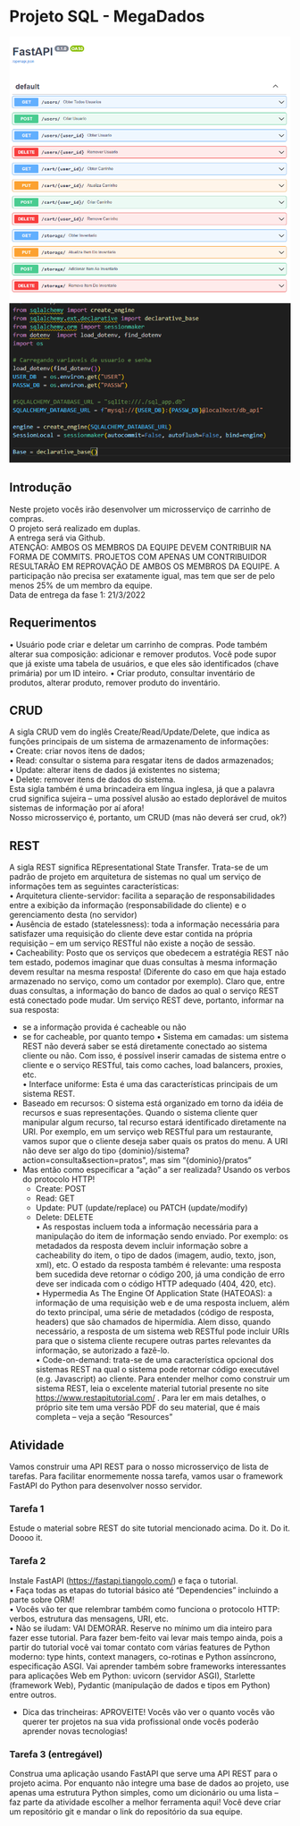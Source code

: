 # Projeto SQL - MegaDados

![Screenshot](./img/screenshot.png)
![Screenshot2](./img/screenshot2.png)

## Introdução
Neste projeto vocês irão desenvolver um microsserviço de carrinho de compras.  
O projeto será realizado em duplas.  
A entrega será via Github.  
ATENÇÃO: AMBOS OS MEMBROS DA EQUIPE DEVEM CONTRIBUIR NA FORMA DE COMMITS.
PROJETOS COM APENAS UM CONTRIBUIDOR RESULTARÃO EM REPROVAÇÃO DE AMBOS OS 
MEMBROS DA EQUIPE. A participação não precisa ser exatamente igual, mas tem que ser de pelo 
menos 25% de um membro da equipe.  
Data de entrega da fase 1: 21/3/2022

## Requerimentos
• Usuário pode criar e deletar um carrinho de compras. Pode também alterar sua composição: 
adicionar e remover produtos. Você pode supor que já existe uma tabela de usuários, e que 
eles são identificados (chave primária) por um ID inteiro.
• Criar produto, consultar inventário de produtos, alterar produto, remover produto do 
inventário.

## CRUD
A sigla CRUD vem do inglês Create/Read/Update/Delete, que indica as funções principais de um 
sistema de armazenamento de informações:  
• Create: criar novos itens de dados;  
• Read: consultar o sistema para resgatar itens de dados armazenados;  
• Update: alterar itens de dados já existentes no sistema;  
• Delete: remover itens de dados do sistema.  
Esta sigla também é uma brincadeira em língua inglesa, já que a palavra crud significa sujeira – uma 
possível alusão ao estado deplorável de muitos sistemas de informação por aí afora!  
Nosso microsserviço é, portanto, um CRUD (mas não deverá ser crud, ok?)

## REST
A sigla REST significa REpresentational State Transfer. Trata-se de um padrão de projeto em
arquitetura de sistemas no qual um serviço de informações tem as seguintes características:  
• Arquitetura cliente-servidor: facilita a separação de responsabilidades entre a exibição da 
informação (responsabilidade do cliente) e o gerenciamento desta (no servidor)  
• Ausência de estado (statelessness): toda a informação necessária para satisfazer uma 
requisição do cliente deve estar contida na própria requisição – em um serviço RESTful não 
existe a noção de sessão.  
• Cacheability: Posto que os serviços que obedecem a estratégia REST não tem estado, 
podemos imaginar que duas consultas à mesma informação devem resultar na mesma 
resposta! (Diferente do caso em que haja estado armazenado no serviço, como um contador 
por exemplo). Claro que, entre duas consultas, a informação do banco de dados ao qual o 
serviço REST está conectado pode mudar. Um serviço REST deve, portanto, informar na sua 
resposta:  
  - se a informação provida é cacheable ou não
  - se for cacheable, por quanto tempo
• Sistema em camadas: um sistema REST não deverá saber se está diretamente conectado ao 
sistema cliente ou não. Com isso, é possível inserir camadas de sistema entre o cliente e o 
serviço RESTful, tais como caches, load balancers, proxies, etc.  
• Interface uniforme: Esta é uma das características principais de um sistema REST.  
  - Baseado em recursos: O sistema está organizado em torno da idéia de recursos e suas 
representações. Quando o sistema cliente quer manipular algum recurso, tal recurso 
estará identificado diretamente na URI. Por exemplo, em um serviço web RESTful para 
um restaurante, vamos supor que o cliente deseja saber quais os pratos do menu. A 
URI não deve ser algo do tipo {dominio}/sistema?action=consulta&section=pratos", 
mas sim “{dominio}/pratos”
  - Mas então como especificar a “ação” a ser realizada? Usando os verbos do protocolo 
HTTP!
    - Create: POST  
    - Read: GET  
    - Update: PUT (update/replace) ou PATCH (update/modify)  
    - Delete: DELETE  
• As respostas incluem toda a informação necessária para a manipulação do item de 
informação sendo enviado. Por exemplo: os metadados da resposta devem incluir 
informação sobre a cacheability do item, o tipo de dados (imagem, audio, texto, json, 
xml), etc. O estado da resposta também é relevante: uma resposta bem sucedida deve 
retornar o código 200, já uma condição de erro deve ser indicada com o código HTTP 
adequado (404, 420, etc).  
• Hypermedia As The Engine Of Application State (HATEOAS): a informação de uma 
requisição web e de uma resposta incluem, além do texto principal, uma série de 
metadados (código de resposta, headers) que são chamados de hipermídia. Alem 
disso, quando necessário, a resposta de um sistema web RESTful pode incluir URIs 
para que o sistema cliente recupere outras partes relevantes da informação, se 
autorizado a fazê-lo.  
• Code-on-demand: trata-se de uma característica opcional dos sistemas REST na qual o sistema 
pode retornar código executável (e.g. Javascript) ao cliente.
Para entender melhor como construir um sistema REST, leia o excelente material tutorial presente no 
site https://www.restapitutorial.com/ . Para ler em mais detalhes, o próprio site tem uma versão PDF 
do seu material, que é mais completa – veja a seção “Resources”  

## Atividade
Vamos construir uma API REST para o nosso microsserviço de lista de tarefas. Para facilitar 
enormemente nossa tarefa, vamos usar o framework FastAPI do Python para desenvolver nosso 
servidor.  
### Tarefa 1
Estude o material sobre REST do site tutorial mencionado acima. Do it. Do it. Doooo it.  
### Tarefa 2
Instale FastAPI (https://fastapi.tiangolo.com/) e faça o tutorial.  
• Faça todas as etapas do tutorial básico até “Dependencies” incluindo a parte sobre ORM!  
• Vocês vão ter que relembrar também como funciona o protocolo HTTP: verbos, estrutura das 
mensagens, URI, etc.  
• Não se iludam: VAI DEMORAR. Reserve no mínimo um dia inteiro para fazer esse tutorial. Para 
fazer bem-feito vai levar mais tempo ainda, pois a partir do tutorial você vai tomar contato 
com várias features de Python moderno: type hints, context managers, co-rotinas e Python 
assíncrono, especificação ASGI. Vai aprender também sobre frameworks interessantes para 
aplicações Web em Python: uvicorn (servidor ASGI), Starlette (framework Web), Pydantic 
(manipulação de dados e tipos em Python) entre outros.   
  - Dica das trincheiras: APROVEITE! Vocês vão ver o quanto vocês vão querer ter 
projetos na sua vida profissional onde vocês poderão aprender novas tecnologias!  
### Tarefa 3 (entregável)
Construa uma aplicação usando FastAPI que serve uma API REST para o projeto acima. Por enquanto 
não integre uma base de dados ao projeto, use apenas uma estrutura Python simples, como um 
dicionário ou uma lista – faz parte da atividade escolher a melhor ferramenta aqui!
Você deve criar um repositório git e mandar o link do repositório da sua equipe.
